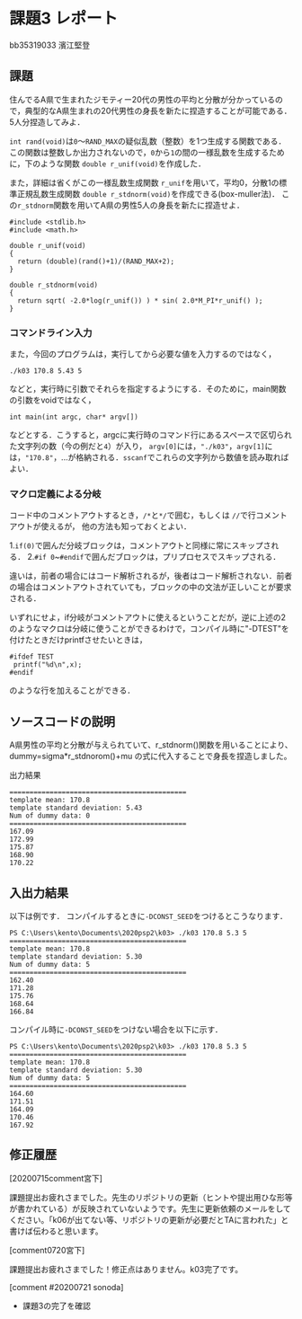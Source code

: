 # 課題3 レポート

bb35319033 濱江堅登

## 課題

住んでるA県で生まれたジモティー20代の男性の平均と分散が分かっているので，典型的なA県生まれの20代男性の身長を新たに捏造することが可能である．5人分捏造してみよ．

`int rand(void)`は`0`〜`RAND_MAX`の疑似乱数（整数）を1つ生成する関数である．この関数は整数しか出力されないので，`0`から`1`の間の一様乱数を生成するために，下のような関数 `double r_unif(void)`を作成した．

また，詳細は省くがこの一様乱数生成関数 `r_unif`を用いて，平均0，分散1の標準正規乱数生成関数 `double r_stdnorm(void)`を作成できる(box-muller法)．
この`r_stdnorm`関数を用いてA県の男性5人の身長を新たに捏造せよ．


  ```{c}
  #include <stdlib.h>
  #include <math.h>

  double r_unif(void)
  {
    return (double)(rand()+1)/(RAND_MAX+2);
  }
  
  double r_stdnorm(void)
  {  
    return sqrt( -2.0*log(r_unif()) ) * sin( 2.0*M_PI*r_unif() );
  } 
  ```

### コマンドライン入力

また，今回のプログラムは，実行してから必要な値を入力するのではなく，

```
./k03 170.8 5.43 5
```

などと，実行時に引数でそれらを指定するようにする．そのために，main関数の引数をvoidではなく，

```
int main(int argc, char* argv[])
```

などとする．こうすると，argcに実行時のコマンド行にあるスペースで区切られた文字列の数（今の例だと`4`）が入り，
`argv[0]`には，`"./k03"`，`argv[1]`には，`"170.8"`，...が格納される．`sscanf`でこれらの文字列から数値を読み取ればよい．

### マクロ定義による分岐

コード中のコメントアウトするとき，`/*`と`*/`で囲む，もしくは `//`で行コメントアウトが使えるが，
他の方法も知っておくとよい．

1.`if(0)`で囲んだ分岐ブロックは，コメントアウトと同様に常にスキップされる．
2.`#if 0`~`#endif`で囲んだブロックは，プリプロセスでスキップされる．

違いは，前者の場合にはコード解析されるが，後者はコード解析されない．前者の場合はコメントアウトされていても，ブロックの中の文法が正しいことが要求される．

いずれにせよ，if分岐がコメントアウトに使えるということだが，逆に上述の2のようなマクロは分岐に使うことができるわけで，コンパイル時に"-DTEST"を付けたときだけprintfさせたいときは，

```
#ifdef TEST
 printf("%d\n",x);
#endif
```

のような行を加えることができる．


## ソースコードの説明
A県男性の平均と分散が与えられていて、r_stdnorm()関数を用いることにより、
dummy=sigma*r_stdnorom()+mu
の式に代入することで身長を捏造しました。

出力結果
```
============================================
template mean: 170.8
template standard deviation: 5.43
Num of dummy data: 0
============================================
167.09
172.99
175.87
168.90
170.22
```

## 入出力結果

以下は例です． コンパイルするときに`-DCONST_SEED`をつけるとこうなります．

```
PS C:\Users\kento\Documents\2020psp2\k03> ./k03 170.8 5.3 5
============================================
template mean: 170.8
template standard deviation: 5.30
Num of dummy data: 5
============================================
162.40
171.28
175.76
168.64
166.84
```

コンパイル時に`-DCONST_SEED`をつけない場合を以下に示す．

```
PS C:\Users\kento\Documents\2020psp2\k03> ./k03 170.8 5.3 5
============================================
template mean: 170.8
template standard deviation: 5.30
Num of dummy data: 5
============================================
164.60
171.51
164.09
170.46
167.92
```


## 修正履歴

[20200715comment宮下]

課題提出お疲れさまでした。先生のリポジトリの更新（ヒントや提出用ひな形等が書かれている）が反映されていないようです。先生に更新依頼のメールをしてください。「k06が出てない等、リポジトリの更新が必要だとTAに言われた」と書けば伝わると思います。

[comment0720宮下]

課題提出お疲れさまでした！修正点はありません。k03完了です。

[comment #20200721 sonoda]
- 課題3の完了を確認
